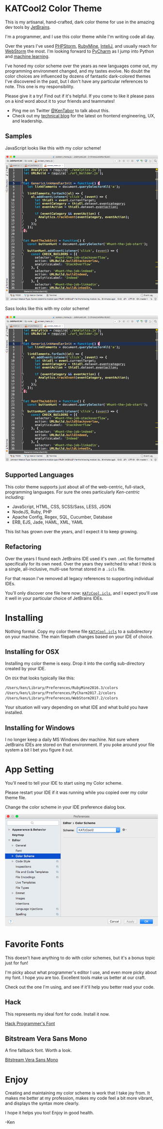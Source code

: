 # KATCool2 Color Theme

This is my artisanal, hand-crafted, dark color theme for use in the amazing dev tools 
by [JetBrains](http://www.jetbrains.com/). 

I'm a programmer, and I use this color theme while I'm writing code all day. 

Over the years I've used [PHPStorm](https://www.jetbrains.com/phpstorm/), [RubyMine](https://www.jetbrains.com/ruby/), [InteliJ](https://www.jetbrains.com/idea/), and usually reach for [WebStorm](https://www.jetbrains.com/webstorm/) the most. I'm looking forward to [PyCharm](https://www.jetbrains.com/pycharm/) as I jump into Python and [machine learning](https://www.slideshare.net/KaDawg/machine-learning-understanding-the-invisible-force-changing-our-world).

I've honed my color scheme over the years as new languages come out, my programming environment changed, and my tastes evolve. No doubt the color choices are influenced by dozens of fantastic dark-colored themes I've discovered in the past, but I don't have any particular references to note. This one is my responsibility. 

Please give it a try! Find out if it's helpful. If you come to like it please pass on a kind word about it to your friends and teammates!

* Ping me on Twitter [@KenTabor](https://twitter.com/kentabor) to talk about this.
* Check out my [technical blog](http://blog.katworksgames.com/) for the latest on frontend engineering, UX, and leadership.

## Samples

JavaScript looks like this with my color scheme!

![Javascript color theme sample](JavaScriptSpecimen.png)

Sass looks like this with my color scheme!

![Javascript color theme sample](JavaScriptSpecimen.png)

## Supported Languages 

This color theme supports just about all of the web-centric, full-stack, programming languages. For sure the ones particularly *Ken-centric* including:

* JavaScript, HTML, CSS, SCSS/Sass, LESS, JSON
* NodeJS, Ruby, PHP
* Apache Config, Regex, SQL, Cucumber, Database
* ERB, EJS, Jade, HAML, XML, YAML

This list has grown over the years, and I expect it to keep growing.

## Refactoring

Over the years I found each JetBrains IDE used it's own `.xml` file formatted specifically for its own need. Over the years they switched to what I think is a single, all-inclusive, multi-use format stored in a `.icls` file. 

For that reason I've removed all legacy references to supporting individual IDEs. 

You'll only discover one file here now: [`KATzCool.icls`](KATzCool2.icls), and I expect you'll use it well in your particular choice of JetBrains IDEs.

# Installing 

Nothing formal. Copy my color theme file [`KATzCool.icls`](KATzCool2.icls) to a subdirectory on your machine. The main filepath changes based on your IDE of choice. 

## Installing for OSX
Installing my color theme is easy. Drop it into the config sub-directory created by your IDE. 

On `OSX` that looks typically like this:

`/Users/ken/Library/Preferences/RubyMine2016.3/colors`
`/Users/ken/Library/Preferences/PyCharm2017.2/colors`
`/Users/ken/Library/Preferences/WebStorm2017.2/colors`

Your situation will vary depending on what IDE and what build you have installed.

## Installing for Windows
I no longer keep a daily MS Windows dev machine. Not sure where JetBrains IDEs are stored on that environment. If you poke around your file system a bit I bet you figure it out.

# App Setting
You'll need to tell your IDE to start using my Color scheme.

Please restart your IDE if it was running while you copied over my color theme file.

Change the color scheme in your IDE preference dialog box.

![Image of Preferences Dialog Box](preference.jpg)


# Favorite Fonts
This doesn't have anything to do with color schemes, but it's a bonus topic just for fun!

I'm picky about what programmer's editor I use, and even more picky about my font. I hope you are too. Excellent tools make us better at our craft. 

Check out the one I'm using, and see if it'll help you better read your code.

## Hack

This represents my ideal font for code. Install it now. 

[Hack Programmer's Font](http://sourcefoundry.org/hack/)

## Bitstream Vera Sans Mono

A fine fallback font. Worth a look.

[Bitstream Vera Sans Mono](http://www.dafont.com/bitstream-vera-mono.font)

# Enjoy

Creating and maintaining my color scheme is work that I take joy from. It makes me better at my profession, makes my code feel a bit more vibrant, and displays the syntax more clearly. 

I hope it helps you too! Enjoy in good health.

-Ken  